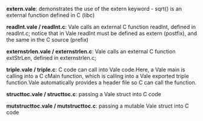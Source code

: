 **extern.vale**: demonstrates the use of the extern keyword - sqrt() is an external function defined in C (libc)

**readInt.vale / readInt.c**: Vale calls an external C function readInt, defined in readInt.c; notice that in Vale readInt must be defined as extern (postfix), and the same in the C source (prefix)

**externstrlen.vale / externstrlen.c**:  Vale calls an external C function extStrLen, defined in externstrlen.c;

**triple.vale / triple.c**: C code can call into Vale code.Here, a Vale main is calling into a C cMain function, which is calling into a Vale exported triple function.Vale automatically provides a header file so C can call the function.

**structtoc.vale / structtoc.c**: passing a Vale struct into C code 

**mutstructtoc.vale / mutstructtoc.c**: passing a mutable Vale struct into C code 